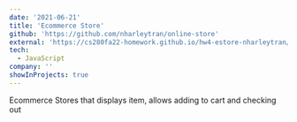 ```yaml
---
date: '2021-06-21'
title: 'Ecommerce Store'
github: 'https://github.com/nharleytran/online-store'
external: 'https://cs280fa22-homework.github.io/hw4-estore-nharleytran/'
tech:
  - JavaScript
company: ''
showInProjects: true
---
```


Ecommerce Stores that displays item, allows adding to cart and checking out